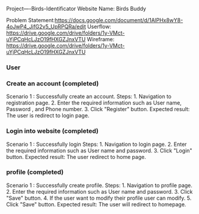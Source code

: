 Project—-Birds-Identificator Website Name: Birds Buddy

Problem Statement:https://docs.google.com/document/d/1AlPHx8wY8-4oJwP4_JifG2v5_UpRPQRa/edit Userflow: https://drive.google.com/drive/folders/1y-VMct-uYjPCqHcLJzO19fHXGZJnxVTU Wireframe: https://drive.google.com/drive/folders/1y-VMct-uYjPCqHcLJzO19fHXGZJnxVTU

### User

### Create an account (completed)

Scenario 1 : Successfully create an account.
   Steps:
      1. Navigation to registration page.
      2. Enter the required information such as User name, Password , and Phone number.
      3. Click "Register" button.
   Expected result:
      The user is redirect to login page.

### Login into website (completed)

Scenario 1 : Successfully login
   Steps:
      1. Navigation to login page.
      2. Enter  the required information such as User name and password.
      3. Click "Login" button.
   Expected result:
     The user redirect to home page.

### profile (completed)

Scenario 1 : Successfully create profile.
   Steps:
      1. Navigation to profile page.
      2. Enter the required information such as User name and password.
      3. Click "Save" button.
      4. If the user want to modify their profile user can modify.
      5. Click "Save" button.
   Expected result:
         The user will redirect to homepage.










